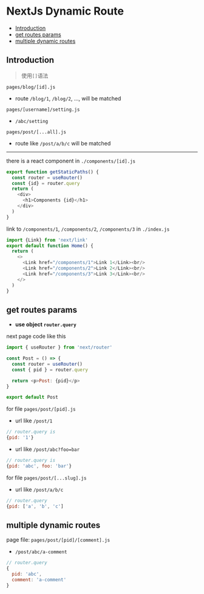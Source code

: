 # NextJs Dynamic Route

* [Introduction](#introduction)
* [get routes params](#get-routes-params)
* [multiple dynamic routes](#multiple-dynamic-routes)

## Introduction

> 使用`[]`语法

`pages/blog/[id].js`

- route `/blog/1`, `/blog/2`, ..., will be matched

`pages/[username]/setting.js`

- `/abc/setting`

`pages/post/[...all].js `

- route like `/post/a/b/c` will be matched

***

there is a react component in `./components/[id].js`

```js
export function getStaticPaths() {
  const router = useRouter()
  const {id} = router.query
  return (
    <div>
      <h1>Components {id}</h1>
    </div>
  )
}
```

link to `/components/1`, `/components/2`, `/components/3` in `./index.js`

```js
import {Link} from 'next/link'
export default function Home() {
  return (
    <>
      <Link href="/components/1">Link 1</Link><br/>
      <Link href="/components/2">Link 2</Link><br/>
      <Link href="/components/3">Link 3</Link><br/>
    </>
  )
}
```

## get routes params

- **use object `router.query`**

next page code like this

```js
import { useRouter } from 'next/router'

const Post = () => {
  const router = useRouter()
  const { pid } = router.query

  return <p>Post: {pid}</p>
}

export default Post
```

for file `pages/post/[pid].js`

- url like `/post/1`

```js
// router.query is
{pid: '1'}
```

- url like `/post/abc?foo=bar`

```js
// router.query is
{pid: 'abc', foo: 'bar'}
```

for file `pages/post/[...slug].js`

- url like `/post/a/b/c`

```js
// router.query
{pid: ['a', 'b', 'c']
```

## multiple dynamic routes

page file: `pages/post/[pid]/[comment].js`

- `/post/abc/a-comment`

```js
// router.query
{
  pid: 'abc',
  comment: 'a-comment'
}
```




